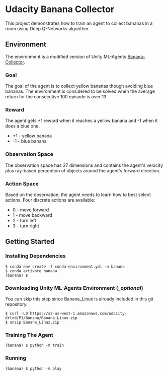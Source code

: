# Udacity Banana Collector

This project demonstrates how to train an agent to collect bananas in a room using Deep Q-Networks algorithm.

## Environment

The environment is a modified version of Unity ML-Agents [Banana-Collector][banana-collector].

[banana-collector]: https://github.com/Unity-Technologies/ml-agents/blob/master/docs/Learning-Environment-Examples.md#banana-collector

### Goal

The goal of the agent is to collect yellow bananas though avoiding blue bananas. The environment is considered to be solved when the average return for the consecutive 100 episode is over 13.

### Reward

The agent gets +1 reward when it reaches a yellow banana and -1 when it does a blue one.

  * +1 - yellow banana
  * -1 - blue banana

### Observation Space

The observation space has 37 dimensions and contains the agent's velocity plus ray-based perception of objects around the agent's forward direction.

### Action Space

Based on the observation, the agent needs to learn how to best select actions. Four discrete actions are available:

  * 0 - move forward
  * 1 - move backward
  * 2 - turn left
  * 3 - turn right

## Getting Started

### Installing Dependencies

```
$ conda env create -f conda-environment.yml -n banana
$ conda activate banana
(banana) $
```

### Downloading Unity ML-Agents Environment (__optional_)

You can skip this step since Banana_Linux is already included in this git repository.

```
$ curl -LO https://s3-us-west-1.amazonaws.com/udacity-drlnd/P1/Banana/Banana_Linux.zip
$ unzip Banana_Linux.zip
```

### Training The Agent

```
(banana) $ python -m train
```

### Running

```
(banana) $ python -m play
```

